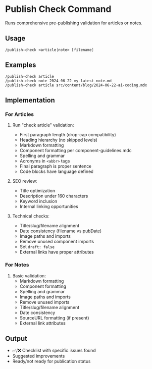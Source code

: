 # Publish Check Command

Runs comprehensive pre-publishing validation for articles or notes.

## Usage
```
/publish-check <article|note> [filename]
```

## Examples
```
/publish-check article
/publish-check note 2024-06-22-my-latest-note.md
/publish-check article src/content/blog/2024-06-22-ai-coding.mdx
```

## Implementation

### For Articles
1. Run "check article" validation:
   - First paragraph length (drop-cap compatibility)
   - Heading hierarchy (no skipped levels)
   - Markdown formatting
   - Component formatting per component-guidelines.mdc
   - Spelling and grammar
   - Acronyms in `<abbr>` tags
   - Final paragraph is proper sentence
   - Code blocks have language defined

2. SEO review:
   - Title optimization
   - Description under 160 characters
   - Keyword inclusion
   - Internal linking opportunities

3. Technical checks:
   - Title/slug/filename alignment
   - Date consistency (filename vs pubDate)
   - Image paths and imports
   - Remove unused component imports
   - Set `draft: false`
   - External links have proper attributes

### For Notes
1. Basic validation:
   - Markdown formatting 
   - Component formatting
   - Spelling and grammar
   - Image paths and imports
   - Remove unused imports
   - Title/slug/filename alignment
   - Date consistency
   - SourceURL formatting (if present)
   - External link attributes

## Output
- ✅/❌ Checklist with specific issues found
- Suggested improvements
- Ready/not ready for publication status